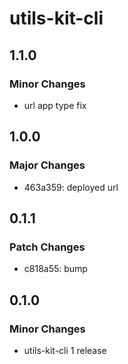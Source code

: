 # utils-kit-cli

## 1.1.0

### Minor Changes

- url app type fix

## 1.0.0

### Major Changes

- 463a359: deployed url

## 0.1.1

### Patch Changes

- c818a55: bump

## 0.1.0

### Minor Changes

- utils-kit-cli 1 release
